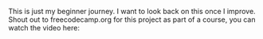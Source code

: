 This is just my beginner journey. I want to look back on this once I improve.
Shout out to freecodecamp.org for this project as part of a course, you can watch the video here: 
